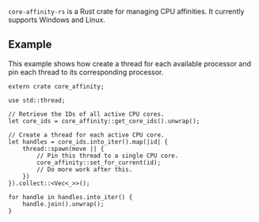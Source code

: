 `core-affinity-rs` is a Rust crate for managing CPU affinities. It currently supports Windows and Linux.

## Example

This example shows how create a thread for each available processor and pin each thread to its corresponding processor. 

```
extern crate core_affinity;

use std::thread;

// Retrieve the IDs of all active CPU cores.
let core_ids = core_affinity::get_core_ids().unwrap();

// Create a thread for each active CPU core.
let handles = core_ids.into_iter().map(|id| {
    thread::spawn(move || {
        // Pin this thread to a single CPU core.
        core_affinity::set_for_current(id);
        // Do more work after this.
    })
}).collect::<Vec<_>>();

for handle in handles.into_iter() {
    handle.join().unwrap();
}
```
